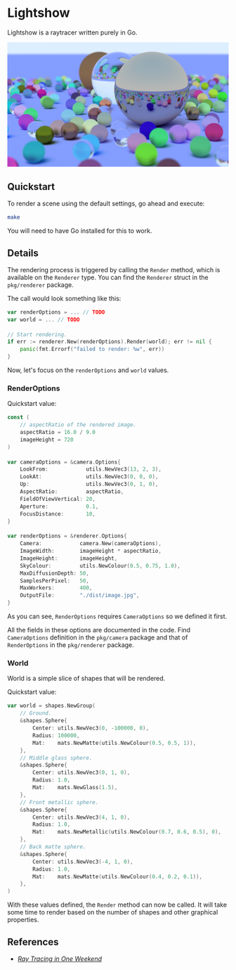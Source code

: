 # Lightshow

Lightshow is a raytracer written purely in Go.

![Render](https://github.com/shivanshkc/lightshow/blob/main/showcase/image.jpg)

## Quickstart

To render a scene using the default settings, go ahead and execute:

```bash
make
```

You will need to have Go installed for this to work.

## Details

The rendering process is triggered by calling the `Render` method, which is available on the `Renderer` type. You can find the `Renderer` struct in the `pkg/renderer` package.

The call would look something like this:

```go
var renderOptions = ... // TODO
var world = ... // TODO

// Start rendering.
if err := renderer.New(renderOptions).Render(world); err != nil {
    panic(fmt.Errorf("failed to render: %w", err))
}
```

Now, let's focus on the `renderOptions` and `world` values.

### RenderOptions

Quickstart value:

```go
const (
	// aspectRatio of the rendered image.
	aspectRatio = 16.0 / 9.0
	imageHeight = 720
)

var cameraOptions = &camera.Options{
	LookFrom:            utils.NewVec3(13, 2, 3),
	LookAt:              utils.NewVec3(0, 0, 0),
	Up:                  utils.NewVec3(0, 1, 0),
	AspectRatio:         aspectRatio,
	FieldOfViewVertical: 20,
	Aperture:            0.1,
	FocusDistance:       10,
}

var renderOptions = &renderer.Options{
	Camera:            camera.New(cameraOptions),
	ImageWidth:        imageHeight * aspectRatio,
	ImageHeight:       imageHeight,
	SkyColour:         utils.NewColour(0.5, 0.75, 1.0),
	MaxDiffusionDepth: 50,
	SamplesPerPixel:   50,
	MaxWorkers:        400,
	OutputFile:        "./dist/image.jpg",
}
```

As you can see, `RenderOptions` requires `CameraOptions` so we defined it first.

All the fields in these options are documented in the code. Find `CameraOptions` definition in the `pkg/camera` package and that of `RenderOptions` in the `pkg/renderer` package.

### World

World is a simple slice of shapes that will be rendered.

Quickstart value:

```go
var world = shapes.NewGroup(
	// Ground.
	&shapes.Sphere{
		Center: utils.NewVec3(0, -100000, 0),
		Radius: 100000,
		Mat:    mats.NewMatte(utils.NewColour(0.5, 0.5, 1)),
	},
	// Middle glass sphere.
	&shapes.Sphere{
		Center: utils.NewVec3(0, 1, 0),
		Radius: 1.0,
		Mat:    mats.NewGlass(1.5),
	},
	// Front metallic sphere.
	&shapes.Sphere{
		Center: utils.NewVec3(4, 1, 0),
		Radius: 1.0,
		Mat:    mats.NewMetallic(utils.NewColour(0.7, 0.6, 0.5), 0),
	},
	// Back matte sphere.
	&shapes.Sphere{
		Center: utils.NewVec3(-4, 1, 0),
		Radius: 1.0,
		Mat:    mats.NewMatte(utils.NewColour(0.4, 0.2, 0.1)),
	},
)
```

With these values defined, the `Render` method can now be called. It will take some time to render based on the number of shapes and other graphical properties.

## References

- [_Ray Tracing in One Weekend_](https://raytracing.github.io/books/RayTracingInOneWeekend.html)